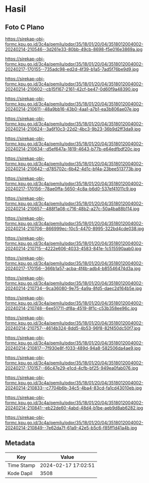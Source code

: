 # Hasil

## Foto C Plano

https://sirekap-obj-formc.kpu.go.id/3c4a/pemilu/pdpr/35/18/01/20/04/3518012004002-20240214-210546--3d261e33-80bb-49cb-8698-f5e016e3869a.jpg

https://sirekap-obj-formc.kpu.go.id/3c4a/pemilu/pdpr/35/18/01/20/04/3518012004002-20240217-170155--735adc98-ed2d-4f39-b1a5-7ad5f76be9d9.jpg

https://sirekap-obj-formc.kpu.go.id/3c4a/pemilu/pdpr/35/18/01/20/04/3518012004002-20240214-210602--cb15f167-2161-42cf-be47-0d60f9a48390.jpg

https://sirekap-obj-formc.kpu.go.id/3c4a/pemilu/pdpr/35/18/01/20/04/3518012004002-20240214-210611--48a9bb16-43b0-4aa1-a7b1-ea3b806ae07e.jpg

https://sirekap-obj-formc.kpu.go.id/3c4a/pemilu/pdpr/35/18/01/20/04/3518012004002-20240214-210624--3a6f10c3-22d2-4bc3-9b23-36b9d2ff3da9.jpg

https://sirekap-obj-formc.kpu.go.id/3c4a/pemilu/pdpr/35/18/01/20/04/3518012004002-20240214-210634--d5ef647a-1819-4643-b77b-e64edfbdf20c.jpg

https://sirekap-obj-formc.kpu.go.id/3c4a/pemilu/pdpr/35/18/01/20/04/3518012004002-20240214-210642--d785702c-6b42-4d1c-bf4a-23bee513773b.jpg

https://sirekap-obj-formc.kpu.go.id/3c4a/pemilu/pdpr/35/18/01/20/04/3518012004002-20240217-170156--78ae0ffa-5650-4c8a-b6d0-537ef41011c9.jpg

https://sirekap-obj-formc.kpu.go.id/3c4a/pemilu/pdpr/35/18/01/20/04/3518012004002-20240214-210657--488f1a08-c716-48b2-a27c-50a4ba88b114.jpg

https://sirekap-obj-formc.kpu.go.id/3c4a/pemilu/pdpr/35/18/01/20/04/3518012004002-20240214-210706--866999ec-10c5-4470-8995-322bd4cde038.jpg

https://sirekap-obj-formc.kpu.go.id/3c4a/pemilu/pdpr/35/18/01/20/04/3518012004002-20240214-210715--4222e606-4033-4583-841e-1c515590aab0.jpg

https://sirekap-obj-formc.kpu.go.id/3c4a/pemilu/pdpr/35/18/01/20/04/3518012004002-20240217-170156--366b1a57-acba-4f4b-adb4-b85546474d3a.jpg

https://sirekap-obj-formc.kpu.go.id/3c4a/pemilu/pdpr/35/18/01/20/04/3518012004002-20240214-210734--9ca36080-9e75-4a9a-8fd5-daec2d164b5e.jpg

https://sirekap-obj-formc.kpu.go.id/3c4a/pemilu/pdpr/35/18/01/20/04/3518012004002-20240214-210748--6ee51711-df8a-4519-8f1c-c53b358ee96c.jpg

https://sirekap-obj-formc.kpu.go.id/3c4a/pemilu/pdpr/35/18/01/20/04/3518012004002-20240214-210757--4614b324-8dd5-4b53-96f8-82f450dc50f7.jpg

https://sirekap-obj-formc.kpu.go.id/3c4a/pemilu/pdpr/35/18/01/20/04/3518012004002-20240214-210817--7f930e8f-f033-489d-94a8-582506da4ae9.jpg

https://sirekap-obj-formc.kpu.go.id/3c4a/pemilu/pdpr/35/18/01/20/04/3518012004002-20240217-170157--66c47e29-e1cd-4cfb-bf25-949ea0fab076.jpg

https://sirekap-obj-formc.kpu.go.id/3c4a/pemilu/pdpr/35/18/01/20/04/3518012004002-20240214-210833--c7704b6b-34c5-4ba4-83cd-fa1cd43010eb.jpg

https://sirekap-obj-formc.kpu.go.id/3c4a/pemilu/pdpr/35/18/01/20/04/3518012004002-20240214-210841--eb22de60-4abd-48d4-b1be-aeb9d8ab6282.jpg

https://sirekap-obj-formc.kpu.go.id/3c4a/pemilu/pdpr/35/18/01/20/04/3518012004002-20240214-210849--7e62da7f-61a9-42e5-b5c6-f85ff1d41a4b.jpg


## Metadata

| Key        | Value               |
| ---------- | ------------------- |
| Time Stamp | 2024-02-17 17:02:51 |
| Kode Dapil | 3508                |



